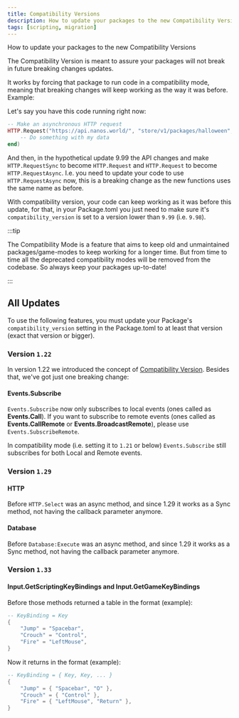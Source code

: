 ```yaml
---
title: Compatibility Versions
description: How to update your packages to the new Compatibility Versions
tags: [scripting, migration]
---
```


How to update your packages to the new Compatibility Versions


The Compatibility Version is meant to assure your packages will not break in future breaking changes updates.

It works by forcing that package to run code in a compatibility mode, meaning that breaking changes will keep working as the way it was before. Example:

Let's say you have this code running right now:

```lua
-- Make an asynchronous HTTP request
HTTP.Request("https://api.nanos.world/", "store/v1/packages/halloween", "GET", "", "application/json", false, {}, function(status, data)
    -- Do something with my data
end)
```

And then, in the hypothetical update 9.99 the API changes and make `HTTP.RequestSync` to become `HTTP.Request` and `HTTP.Request` to become `HTTP.RequestAsync`. I.e. you need to update your code to use `HTTP.RequestAsync` now, this is a breaking change as the new functions uses the same name as before.

With compatibility version, your code can keep working as it was before this update, for that, in your Package.toml you just need to make sure it's `compatibility_version` is set to a version lower than `9.99` (i.e. `9.98`).

:::tip

The Compatibility Mode is a feature that aims to keep old and unmaintained packages/game-modes to keep working for a longer time. But from time to time all the deprecated compatibility modes will be removed from the codebase. So always keep your packages up-to-date!

:::


## All Updates

To use the following features, you must update your Package's `compatibility_version` setting in the Package.toml to at least that version (exact that version or bigger).


### Version `1.22`

In version 1.22 we introduced the concept of [Compatibility Version](/docs/next/core-concepts/packages/packages-guide#compatibility-version). Besides that, we've got just one breaking change:


#### Events.Subscribe

`Events.Subscribe` now only subscribes to local events (ones called as **Events.Call**). If you want to subscribe to remote events (ones called as **Events.CallRemote** or **Events.BroadcastRemote**), please use `Events.SubscribeRemote`.

In compatibility mode (i.e. setting it to `1.21` or below) `Events.Subscribe` still subscribes for both Local and Remote events.


### Version `1.29`


#### HTTP

Before `HTTP.Select` was an async method, and since 1.29 it works as a Sync method, not having the callback parameter anymore.


#### Database

Before `Database:Execute` was an async method, and since 1.29 it works as a Sync method, not having the callback parameter anymore.


### Version `1.33`


#### Input.GetScriptingKeyBindings and Input.GetGameKeyBindings

Before those methods returned a table in the format (example):

```lua
-- KeyBinding = Key
{
	"Jump" = "Spacebar",
	"Crouch" = "Control",
	"Fire" = "LeftMouse",
}
```

Now it returns in the format (example):

```lua
-- KeyBinding = { Key, Key, ... }
{
	"Jump" = { "Spacebar", "O" },
	"Crouch" = { "Control" },
	"Fire" = { "LeftMouse", "Return" },
}
```